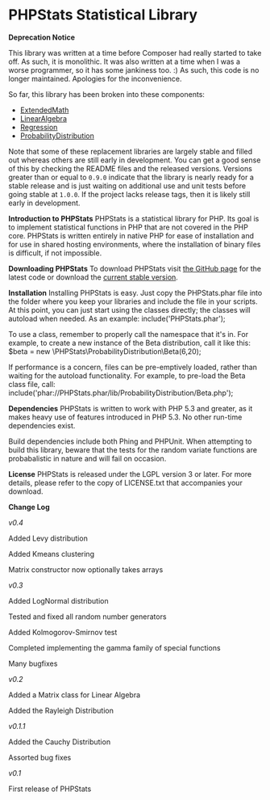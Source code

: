PHPStats Statistical Library
============================

**Deprecation Notice**

This library was written at a time before Composer had really started to take off. As such, it is monolithic. It was also written at a time when I was a worse programmer, so it has some jankiness too. :) As such, this code is no longer maintained. Apologies for the inconvenience.

So far, this library has been broken into these components:
- [ExtendedMath](https://github.com/mcordingley/ExtendedMath)
- [LinearAlgebra](https://github.com/mcordingley/LinearAlgebra)
- [Regression](https://github.com/mcordingley/Regression)
- [ProbabilityDistribution](https://github.com/mcordingley/ProbabilityDistribution)

Note that some of these replacement libraries are largely stable and filled out whereas others are still early in development. You can get a good sense of this by checking the README files and the released versions. Versions greater than or equal to `0.9.0` indicate that the library is nearly ready for a stable release and is just waiting on additional use and unit tests before going stable at `1.0.0`. If the project lacks release tags, then it is likely still early in development.

**Introduction to PHPStats**
PHPStats is a statistical library for PHP.  Its goal is to implement
statistical functions in PHP that are not covered in the PHP core.
PHPStats is written entirely in native PHP for ease of installation
and for use in shared hosting environments, where the installation
of binary files is difficult, if not impossible.

**Downloading PHPStats**
To download PHPStats visit
<a href="https://github.com/mcordingley/PHPStats">the GitHub page</a>
for the latest code or download the
<a href="https://github.com/mcordingley/PHPStats/zipball/v0.4">current stable version</a>.

**Installation**
Installing PHPStats is easy.  Just copy the PHPStats.phar file into the
folder where you keep your libraries and include the file in your scripts.
At this point, you can just start using the classes directly; the classes
will autoload when needed.  As an example:
include('PHPStats.phar');

To use a class, remember to properly call the namespace that it's in.  For
example, to create a new instance of the Beta distribution, call it like this:
$beta = new \PHPStats\ProbabilityDistribution\Beta(6,20);

If performance is a concern, files can be pre-emptively loaded, rather than
waiting for the autoload functionality.  For example, to pre-load the Beta class
file, call: include('phar://PHPStats.phar/lib/ProbabilityDistribution/Beta.php');

**Dependencies**
PHPStats is written to work with PHP 5.3 and greater, as it makes heavy use
of features introduced in PHP 5.3.  No other run-time dependencies exist.

Build dependencies include both Phing and PHPUnit.  When attempting to build
this library, beware that the tests for the random variate functions are
probabalistic in nature and will fail on occasion.

**License**
PHPStats is released under the LGPL version 3 or later.  For more details,
please refer to the copy of LICENSE.txt that accompanies your download.

**Change Log**

*v0.4*

Added Levy distribution

Added Kmeans clustering

Matrix constructor now optionally takes arrays

*v0.3*

Added LogNormal distribution

Tested and fixed all random number generators

Added Kolmogorov-Smirnov test

Completed implementing the gamma family of special functions

Many bugfixes

*v0.2*

Added a Matrix class for Linear Algebra

Added the Rayleigh Distribution

*v0.1.1*

Added the Cauchy Distribution

Assorted bug fixes

*v0.1* 

First release of PHPStats
